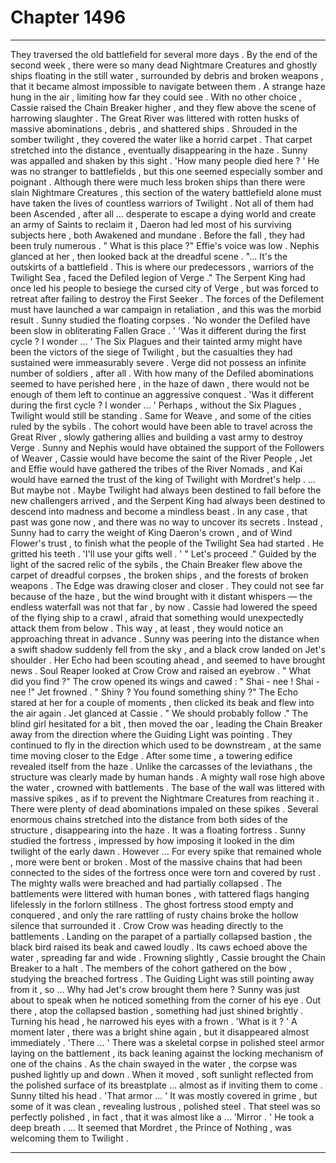 
# Chapter 1496


---

They traversed the old battlefield for several more days . By the end of the second week , there were so many dead Nightmare Creatures and ghostly ships floating in the still water , surrounded by debris and broken weapons , that it became almost impossible to navigate between them . A strange haze hung in the air , limiting how far they could see .
With no other choice , Cassie raised the Chain Breaker higher , and they flew above the scene of harrowing slaughter . The Great River was littered with rotten husks of massive abominations , debris , and shattered ships . Shrouded in the somber twilight , they covered the water like a horrid carpet . That carpet stretched into the distance , eventually disappearing in the haze . Sunny was appalled and shaken by this sight . 'How many people died here ? '
He was no stranger to battlefields , but this one seemed especially somber and poignant .
Although there were much less broken ships than there were slain Nightmare Creatures , this section of the watery battlefield alone must have taken the lives of countless warriors of Twilight . Not all of them had been Ascended , after all … desperate to escape a dying world and create an army of Saints to reclaim it , Daeron had led most of his surviving subjects here , both Awakened and mundane . Before the fall , they had been truly numerous .
" What is this place ?"
Effie's voice was low . Nephis glanced at her , then looked back at the dreadful scene .
"... It's the outskirts of a battlefield . This is where our predecessors , warriors of the Twilight Sea , faced the Defiled legion of Verge ." The Serpent King had once led his people to besiege the cursed city of Verge , but was forced to retreat after failing to destroy the First Seeker . The forces of the Defilement must have launched a war campaign in retaliation , and this was the morbid result . Sunny studied the floating corpses . 'No wonder the Defiled have been slow in obliterating Fallen Grace . '
'Was it different during the first cycle ? I wonder … '
The Six Plagues and their tainted army might have been the victors of the siege of Twilight , but the casualties they had sustained were immeasurably severe . Verge did not possess an infinite number of soldiers , after all . With how many of the Defiled abominations seemed to have perished here , in the haze of dawn , there would not be enough of them left to continue an aggressive conquest . 'Was it different during the first cycle ? I wonder … '
Perhaps , without the Six Plagues , Twilight would still be standing . Same for Weave , and some of the cities ruled by the sybils . The cohort would have been able to travel across the Great River , slowly gathering allies and building a vast army to destroy Verge . Sunny and Nephis would have obtained the support of the Followers of Weaver , Cassie would have become the saint of the River People , Jet and Effie would have gathered the tribes of the River Nomads , and Kai would have earned the trust of the king of Twilight with Mordret's help .
… But maybe not . Maybe Twilight had always been destined to fall before the new challengers arrived , and the Serpent King had always been destined to descend into madness and become a mindless beast . In any case , that past was gone now , and there was no way to uncover its secrets . Instead , Sunny had to carry the weight of King Daeron's crown , and of Wind Flower's trust , to finish what the people of the Twilight Sea had started .
He gritted his teeth .
'I'll use your gifts well . '
" Let's proceed ."
Guided by the light of the sacred relic of the sybils , the Chain Breaker flew above the carpet of dreadful corpses , the broken ships , and the forests of broken weapons .
The Edge was drawing closer and closer . They could not see far because of the haze , but the wind brought with it distant whispers — the endless waterfall was not that far , by now . Cassie had lowered the speed of the flying ship to a crawl , afraid that something would unexpectedly attack them from below . This way , at least , they would notice an approaching threat in advance . Sunny was peering into the distance when a swift shadow suddenly fell from the sky , and a black crow landed on Jet's shoulder . Her Echo had been scouting ahead , and seemed to have brought news . Soul Reaper looked at Crow Crow and raised an eyebrow . " What did you find ?"
The crow opened its wings and cawed :
" Shai - nee ! Shai - nee !"
Jet frowned . " Shiny ? You found something shiny ?"
The Echo stared at her for a couple of moments , then clicked its beak and flew into the air again . Jet glanced at Cassie .
" We should probably follow ."
The blind girl hesitated for a bit , then moved the oar , leading the Chain Breaker away from the direction where the Guiding Light was pointing . They continued to fly in the direction which used to be downstream , at the same time moving closer to the Edge . After some time , a towering edifice revealed itself from the haze . Unlike the carcasses of the leviathans , the structure was clearly made by human hands . A mighty wall rose high above the water , crowned with battlements . The base of the wall was littered with massive spikes , as if to prevent the Nightmare Creatures from reaching it . There were plenty of dead abominations impaled on these spikes . Several enormous chains stretched into the distance from both sides of the structure , disappearing into the haze . It was a floating fortress . Sunny studied the fortress , impressed by how imposing it looked in the dim twilight of the early dawn .
However …
For every spike that remained whole , more were bent or broken . Most of the massive chains that had been connected to the sides of the fortress once were torn and covered by rust . The mighty walls were breached and had partially collapsed .
The battlements were littered with human bones , with tattered flags hanging lifelessly in the forlorn stillness . The ghost fortress stood empty and conquered , and only the rare rattling of rusty chains broke the hollow silence that surrounded it . Crow Crow was heading directly to the battlements . Landing on the parapet of a partially collapsed bastion , the black bird raised its beak and cawed loudly . Its caws echoed above the water , spreading far and wide . Frowning slightly , Cassie brought the Chain Breaker to a halt . The members of the cohort gathered on the bow , studying the breached fortress . The Guiding Light was still pointing away from it , so …
Why had Jet's crow brought them here ?
Sunny was just about to speak when he noticed something from the corner of his eye . Out there , atop the collapsed bastion , something had just shined brightly .
Turning his head , he narrowed his eyes with a frown .
'What is it ? '
A moment later , there was a bright shine again , but it disappeared almost immediately .
'There … '
There was a skeletal corpse in polished steel armor laying on the battlement , its back leaning against the locking mechanism of one of the chains . As the chain swayed in the water , the corpse was pushed lightly up and down . When it moved , soft sunlight reflected from the polished surface of its breastplate … almost as if inviting them to come . Sunny tilted his head . 'That armor … '
It was mostly covered in grime , but some of it was clean , revealing lustrous , polished steel . That steel was so perfectly polished , in fact , that it was almost like a …
'Mirror . '
He took a deep breath . ... It seemed that Mordret , the Prince of Nothing , was welcoming them to Twilight .

---

